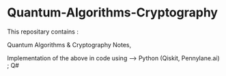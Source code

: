 # Quantum-Algorithms-Cryptography
This repositary contains :


Quantum Algorithms &amp; Cryptography Notes,


Implementation of the above in code using --> Python (Qiskit, Pennylane.ai) ; Q#
